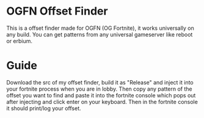 # OGFN Offset Finder

This is a offset finder made for OGFN (OG Fortnite), it works universally on any build.
You can get patterns from any universal gameserver like reboot or erbium.

# Guide

Download the src of my offset finder, build it as "Release" and inject it into your fortnite process when you are in lobby.
Then copy any pattern of the offset you want to find and paste it into the fortnite console which pops out after injecting and click enter on your keyboard.
Then in the fortnite console it should print/log your offset.
